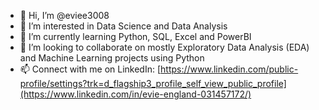 - 👋 Hi, I’m @eviee3008
- 👀 I’m interested in Data Science and Data Analysis
- 🌱 I’m currently learning Python, SQL, Excel and PowerBI
- 💞️ I’m looking to collaborate on mostly Exploratory Data Analysis (EDA) and Machine Learning projects using Python
- 📫 Connect with me on LinkedIn: [https://www.linkedin.com/public-profile/settings?trk=d_flagship3_profile_self_view_public_profile](https://www.linkedin.com/in/evie-england-031457172/)

<!---
eviee3008/eviee3008 is a ✨ special ✨ repository because its `README.md` (this file) appears on your GitHub profile.
You can click the Preview link to take a look at your changes.
--->
